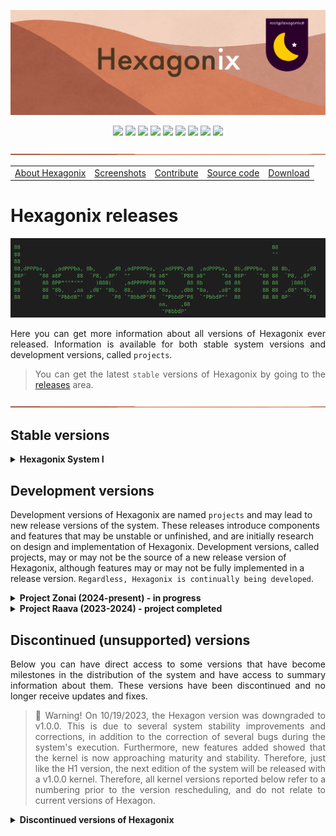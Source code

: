 <!-- Vamos adicionar o logotipo do sistema -->

<p align="center">
<img src="https://github.com/hexagonix/Doc/blob/main/Img/banner.png">
</p>

<div align="center">

![](https://img.shields.io/github/license/hexagonix/hexagonix.svg)
![](https://img.shields.io/github/stars/hexagonix/hexagonix.svg)
![](https://img.shields.io/github/issues/hexagonix/hexagonix.svg)
![](https://img.shields.io/github/issues-closed/hexagonix/hexagonix.svg)
![](https://img.shields.io/github/issues-pr/hexagonix/hexagonix.svg)
![](https://img.shields.io/github/issues-pr-closed/hexagonix/hexagonix.svg)
![](https://img.shields.io/github/downloads/hexagonix/hexagonix/total.svg)
![](https://img.shields.io/github/release/hexagonix/hexagonix.svg)
[![](https://img.shields.io/twitter/follow/hexagonixOS.svg?style=social&label=Follow%20%40HexagonixOS)](https://twitter.com/hexagonixOS)

</div>

<!-- Vai funcionar como <hr> -->

<img src="https://github.com/hexagonix/Doc/blob/main/Img/hr.png" width="100%" height="2px" />

<table align="center">
<tr>
<td><a href="https://github.com/hexagonix/Doc/blob/main/Hexagonix/Hexagonix.en.md">About Hexagonix</a></td>
<td><a href="https://github.com/hexagonix/Doc/blob/main/Hexagonix/Hexagonix.en.md#-screenshots">Screenshots</a></td>
<td><a href="https://github.com/hexagonix/Doc/blob/main/Hexagonix/Hexagonix.pt.md#contribuir-e-reportar-erros">Contribute</a></td>
<td><a href="https://github.com/hexagonix/src">Source code</a></td>
<td><a href="https://github.com/hexagonix/Doc/blob/main/Hexagonix/README.pt.md">Download</a></td>
</tr>
</table>

# Hexagonix releases

<div align="center">

<img src="https://github.com/hexagonix/Doc/blob/main/Img/HexagonixSourceHeader.png">

</div>

<div align="justify">

Here you can get more information about all versions of Hexagonix ever released. Information is available for both stable system versions and development versions, called `projects`.

> You can get the latest `stable` versions of Hexagonix by going to the [releases](https://github.com/hexagonix/hexagonix/releases) area.

</div>

<!-- Vai funcionar como <hr> -->

<img src="https://github.com/hexagonix/Doc/blob/main/Img/hr.png" width="100%" height="2px" />

## Stable versions

<details title="Hexagonix System I" align='left'>
<br>
<summary align='left'><strong>Hexagonix System I</strong></summary>

<div align="justify">

> :construction: Warning! On 10/19/2023, the Hexagon version was changed to v1.0.0. This is due to several system stability improvements and fixes, in addition to the correction of several bugs during the system's execution. Thus, like older discontinued versions, Hexagonix System I was released with a v1.0.0 kernel.

Hexagonix System I is the most stable and feature-rich version released to date. Several improvements were made to ensure stability, security and lower resource usage. Below, more technical information about this version of the system.

Changelog and technical information for this version:

**Release date**: 06/05/2024<br>
**Version buildId**: 36a232aa-d2d2-4e78-99d8-f8df3c96b0d6<br>
**Commit**: [6809c99](https://github.com/hexagonix/hexagonix/commit/6809c99865610087f6f786641cbfa5e663cd4f02)

- **Saturno** v1.9.0:
  - Saturno MBR v1.2.0:
    - Corrections of various errors;
    - Comments and source code completely in English, facilitating collaboration.
  - Comments and source code completely in English, facilitating collaboration.
- **HBoot** v0.11.0:
  - Corrections of various errors;
  - Improvements in hardware detection;
  - Messages, logs, comments and source code completely in English, facilitating collaboration.
- **Hexagon Kernel** v1.0.0:
  - Various stability and performance refinements;
  - Lower resource consumption;
  - Improved error management;
  - General bug fixes;
  - New system calls;
  - Standardization of system calls, using UNIX Version 7 as a reference;
  - Messages, logs, comments and source code completely in English, facilitating collaboration.
- **UnixUtils** and **CoreUtils** v9.0:
  - New `mv` utility, used to rename files on the volume;
  - Improved error handling;
  - Lower resource consumption;
  - Correction of several bugs;
  - Improvements in user messages, including spelling and formatting corrections;
  - Messages, logs, comments and source code completely in English, facilitating collaboration.
- **Andromeda Apps (Hexagonix-Andromeda environment)**:
  - Update of development libraries;
  - Corrections of various errors;
  - Improvements in resource consumption;
  - `poweroff` utility renamed to `power`.
  - Messages, logs, comments and source code completely in English, facilitating collaboration.
- **libasm** v2.2.1:
  - Standardization of all development libraries;
  - Standardization of system calls, using UNIX Version 7 and Hexagon v1.0.0 as references;
  - Improvements in comments, making the code better understood;
  - Improvements to the libasm example utilities (tapp.asm and gapp.asm);
  - Comments and source code completely in English, facilitating collaboration.
- **fasm (flat assembler)** v1.73.32:
  - Standardization of the code responsible for compatibility with Hexagonix;
  - Update of the code responsible for compatibility with Hexagonix to use the latest libraries;
  - Improvements to the base version of fasm v1.73.32;
  - Comments and source code of Hexagonix-dependent code translated into English, facilitating collaboration.
- **Scripts** (Hexagonix build tools):
  - Correction of several errors;
  - Improvements in user messages, including spelling and formatting corrections;
  - New virtualized system execution options;
  - Compatibility of the `hx` utility with the latest versions of `qemu`;
  - Start of build compatibility on BSD systems;
  - Compatibility with BSD systems to run Hexagonix in a virtualized environment (qemu);
  - Improvements in the code formatting module;
  - Improvements in Unix and Andromeda utility construction modules (Hexagonix-Andromeda);
  - Improvements in the system construction log;
  - Improvements to the build configuration module (`configure.sh`);
  - Refactoring of the hx utility to reuse code and remove duplicate code;
  - New parameters and functions available in the hx utility:
    - "--flags": displays information about the build parameters sent to the assembler.
  - Comments and source code of Hexagonix-dependent code translated into English, facilitating collaboration.
- **Documentation**:
  - Update of system documentation in the repository available on GitHub;
  - Refinements in Portuguese texts and English translations;
  - Copyright corrections and contact and development information;
  - Update of system call tables;
  - Update of Unix and Andromeda utilities.

</div>

<img src="https://github.com/hexagonix/Doc/blob/main/Img/hr.png" width="100%" height="2px" />

</details>

## Development versions

Development versions of Hexagonix are named `projects` and may lead to new release versions of the system. These releases introduce components and features that may be unstable or unfinished, and are initially research on design and implementation of Hexagonix. Development versions, called projects, may or may not be the source of a new release version of Hexagonix, although features may or may not be fully implemented in a release version. `Regardless, Hexagonix is ​​continually being developed`.

<details title="Zonai Project" align='left'>
<br>
<summary align='left'><strong>Project Zonai (2024-present) - in progress</strong></summary>

<div align="justify">

> The `Zonai` project starts with the code base of the **System I** version of Hexagonix, after the official release of the version.

The Zonai project is a fork of Hexagonix System I (CURRENT branch), which aims to develop the next stable release of the system, the System II version (no defined release schedule - the release may not occur in 2024). More information about the project soon.

</div>

</details>

<details title="Project Raava" align='left'>
<br>
<summary align='left'><strong>Project Raava (2023-2024) - project completed</strong></summary>

<div align="justify">

> The Project Raava was completed, giving rise to the **Hexagonix System I**.

Project Raava is a fork of Hexagonix H2 Release 2 (CURRENT branch), which aims to develop the next stable release of the system, version H3 (no release schedule defined - the release may not occur in 2023). For this, the system starts from:

- Hexagon based in early v1.3.6 (version 1.3 revision 6);
- Base of Hexagonix H2 Release 2 (H2R2): H2-CURRENT+290320231532;
- Hexagon v1.3.7 (version 1.3 revision 7) - 05/20/2023;

</div>

</details>

## Discontinued (unsupported) versions

<div align="justify">

Below you can have direct access to some versions that have become milestones in the distribution of the system and have access to summary information about them. These versions have been discontinued and no longer receive updates and fixes.

> :construction: Warning! On 10/19/2023, the Hexagon version was downgraded to v1.0.0. This is due to several system stability improvements and corrections, in addition to the correction of several bugs during the system's execution. Furthermore, new features added showed that the kernel is now approaching maturity and stability. Therefore, just like the H1 version, the next edition of the system will be released with a v1.0.0 kernel. Therefore, all kernel versions reported below refer to a numbering prior to the version rescheduling, and do not relate to current versions of Hexagon.

</div>

<details title="Discontinued versions of Hexagonix" align='left'>
<br>
<summary align='left'><strong>Discontinued versions of Hexagonix</strong></summary>

<div align="justify">

<details title="Hexagonix H1" align='left'>
<br>
<summary align='left'><strong>Hexagonix H1</strong></summary>

<div align="justify">

This is the first extensively tested and marked stable version of the system. Hexagonix H1 is also the basis of Andromeda H1. Many improvements have been made since previous versions of the system, which used series of numbers to identify versions. Version 1.2-beta, in the previous numbering, was improved and served as the basis for the development of the most stable version to date, the H1 version, the public release of the system. You can get that release [here](https://github.com/hexagonix/hexagonix/releases/tag/H1). This version will continue to be improved and changes will be made available continuously.
  
</div>

<details title="Hexagonix H1 R1 (Caladan)" align='left'>
<br>
<summary align='left'>Hexagonix H1 R1 (Caladan)</summary>

<div align="justify">

Hexagonix H1 R1 (codenamed Caladan) is the first patch pack for the H1 version of Hexagonix. Many improvements have been made to various Hexagonix Unix utilities, as well as enhancements and fixes have been made to the Andromeda userland. Hexagon has been updated to version 9.3, with many bug fixes, stability improvements, increased performance and smaller memory footprint, as well as fixed support for PS/2 mice (and USB via PS/2 emulation) and other devices. Go to the [releases](https://github.com/hexagonix/hexagonix/releases) area and look for version H1 R1.

</div>

</details>

<details title="Hexagonix H1 R2 (Caladan)" align='left'>
<br>
<summary align='left'>Hexagonix H1 R2 (Caladan)</summary>

<div align="justify">

Second update package for Hexagonix/Andromeda version H1, which includes:

- Kernel Hexagon v9.4A;
- Improvements in several Hexagonix utilities;
- Improvements in various Andromeda utilities;

Several runtime failures have been identified in various Andromeda utilities that have been fixed in this release. Updates were also added to Hexagon, decreasing memory pressure and targeting errors identified during system execution. The system manuals have also been updated, as well as the naming used in a number of utilities. From now on, the next H1 version update will focus on improvements and adding new features. Go to the [releases](https://github.com/hexagonix/hexagonix/releases) area and look for the H1 R2 version.

</div>

</details>

<details title="Hexagonix H1 R3 (Duna)" align='left'>
<br>
<summary align='left'>Hexagonix H1 R3 (Duna)</summary>

<div align="justify">

Final release of the H1 version of the system. This is the release analogous to a 1.0 version of the software. To this end, the internal version numbers of several system components have been changed to celebrate this milestone. Hexagon now identifies itself as in version 1.0, as well as other components. The version has been extensively tested and is stable. The H1 R3 release includes:

- Kernel Hexagon v1.0;
- General fixes in various Hexagonix and Andromeda utilities;
- Improvements in the system libraries;
- Stability fixes in various utilities;
- Improvements in Andromeda Settings;

Go to the [releases](https://github.com/hexagonix/hexagonix/releases) area and look for version H1 R3.

</div>

</details>

<details title="Hexagonix H1 R4 (Vega)" align='left'>
<br>
<summary align='left'>Hexagonix H1 R4 (Vega)</summary>

<div align="justify">

System-wide bug fixes and improvements.

- General fixes in various Hexagonix and Andromeda utilities;
- Improvements in the system libraries;
- Stability fixes in various utilities;
- Improvements in Andromeda Settings;

</div>

</details>

<details title="Hexagonix H1 R5 (Orion)" align='left'>
<br>
<summary align='left'>Hexagonix H1 R5 (Orion)</summary>

<div align="justify">

This system update fixes several bugs in the system, including issues encountered when booting on physical machines and in virtualized environments on HBoot and Hexagon.

- Kernel Hexagon v1.1;
- General fixes in various Hexagonix and Andromeda utilities;
- Improvements in the system libraries;
- Stability fixes in various utilities;
- Improvements in Andromeda Settings;

</div>

</details>

<!-- Vai funcionar como <hr> -->

<img src="https://github.com/hexagonix/Doc/blob/main/Img/hr.png" width="100%" height="2px" />

</details>

<details title="Hexagonix H2" align='left'>
<br>
<summary align='left'><strong>Hexagonix H2</strong></summary>

<details title="Hexagonix H2 (development versions)" align='left'>
<br>
<summary align='left'>Hexagonix H2 (development versions)</summary>

<details title="Hexagonix H2-dev.beta1" align='left'>
<br>
<summary align='left'>Hexagonix H2-dev.beta1</summary>

<div align="justify">

The development version, H2 (codenamed Vita Nova), is the next version of Hexagonix. So far, the changes and improvements over the Hexagonix H1-R6 are:

- Kernel Hexagon v1.1.2;
- Fusion of the Hexagonix and Andromeda distributions into a single distribution;
- Removal of file extension for system binaries;
- Adding license terms to the system image;
- Improvements in Unix utilities and Hexagonix-Andromeda apps (old Andromeda applications);
- Hexagon Boot v0.3 (incompatible with H1 version).

</div>

</details>

<details title="Hexagonix H2-dev.beta4" align='left'>
<br>
<summary align='left'>Hexagonix H2-dev.beta4</summary>

<div align="justify">

- Deep change in the Unix atop utility;
- Renamed atop to htop;
- Improvements in the logind daemon;
- Font hint renamed to Avatar;
- Removal of Unix.sh file from libasm;
- Constants from Unix.s moved to Unix man utility.

</div>

</details>

<details title="Hexagonix H2-dev.beta5" align='left'>
<br>
<summary align='left'>Hexagonix H2-dev.beta5</summary>

<div align="justify">

- Hexagon emergency fix (v1.1.7) due to memory leak issues when requesting device restart (affects versions H2-dev.beta1 to H2-dev.beta4);
- init v2.0, with support to run multiple services in list.
- Disabling "modern" login mode in logind. The default login interface follows that seen on Unix-like systems (FreeBSD as a major inspiration);
- General improvements to the following Unix utilities:
  - [x] login;
  - [x] energia;
  - [x] htop;
  - [X] man;
  - [x] su;
  - [x] top;
  - [x] uname;
- Tests run to verify proper system operation (no new issues found).

</div>

</details>

<details title="Hexagonix H2-dev.beta6" align='left'>
<br>
<summary align='left'>Hexagonix H2-dev.beta6</summary>

<div align="justify">

The H2-dev.beta6 version came to standardize a number of Hexagonix services, as well as enforce compliance in system fonts and comments. Most of the changes in this version are not visible to the user, but they are important to guarantee the stability of the system. See the most important changes:

* Improvements in the messages of the system utilities, especially in error messages;
* Fixes in the following system utilities:
  - [x] DOSsh;
  - [x] init;
  - [x] su;
  - [x] login;
* A definition error in su could lead to the utility crashing or not working, since it would try to load the default shell (sh) with the name sh.app;
* Complete removal of references to Andromeda, since the distribution was merged into Hexagonix (see Hexagonix H2-dev.beta1). Removal took place at:
  - Name of functions;
  - Name of variables and constants;
  - Comments;
* Improved manual pages for all utilities;
* Improved Hexagon online documentation;
* Changed the version name from "Vita Nova" to "VitaNova", preventing issues when checking the hostname generated during system build;
* Changed the formatting of the init services declaration.

- [x] Release date: 28/11/2022 (dd/mm/yyyy)

</div>

</details>

<details title="Hexagonix H2-dev.beta7" align='left'>
<br>
<summary align='left'>Hexagonix H2-dev.beta7</summary>

<div align="justify">

Translation of messages from Unix utilities into English.

- [x] Release date: 30/11/2022 (dd/mm/yyyy)

</div>

</details>

<details title="Hexagonix H2-dev.beta8" align='left'>
<br>
<summary align='left'>Hexagonix H2-dev.beta8</summary>

<div align="justify">

* Messages from Andromeda-Hexagonix utilities and HBoot translated into English;
* Hexagon messages translated into English;

> It is worth noting that the names of functions, as well as comments in files that make up the system, will remain in Portuguese at this time.

- [x] Release date: 04/12/2022 (dd/mm/yyyy)

</div>

</details>

<!-- Vai funcionar como <hr> -->

<img src="https://github.com/hexagonix/Doc/blob/main/Img/hr.png" width="100%" height="2px" />

</details>

<details title="Hexagonix H2 Release 1" align='left'>
<br>
<summary align='left'>Hexagonix H2 Release 1</summary>

Consolidation of development versions, with:

- Hexagon kernel v1.2.5;
- HBoot v0.4 (incompatible with Hexagonix H1 to H1-R6);
- Fusion of Hexagonix and Andromeda distributions into a single distribution;
- File extension removal for system binaries;
- Addition of license terms in the system image;
- Improvements in Unix utilities and Hexagonix-Andromeda (old Andromeda applications);
- Deep change in the Unix atop utility;
- Renamed atop to htop;
- Improvements in the logind daemon;
- Font hint renamed to Avatar;
- Utility init v2.0, with support to run multiple services in list.
- Disabling "modern" login mode in logind. The default login interface follows that seen on Unix-like systems (FreeBSD as a major inspiration);
- General improvements to the following Unix utilities:
  - [x] login;
  - [x] energia;
  - [x] htop;
  - [x] man;
  - [x] su;
  - [x] top;
  - [x] uname;
- Improvements in the messages of the system utilities, especially in error messages;
- Fixes in the following system utilities:
  - [x] DOSsh;
  - [x] init;
  - [x] su;
  - [x] login;
- A definition error in su could lead to the utility crashing or not working, since it would try to load the default shell (sh) with the name sh.app;
- Complete removal of references to Andromeda, since the distribution was merged into Hexagonix (see Hexagonix H2-dev.beta1). Removal took place at:
  - Name of functions;
  - Name of variables and constants;
  - Comments;
- Improved manual pages for all utilities;
- Improved Hexagon online documentation;
- Changed the version name from "Vita Nova" to "VitaNova", preventing problems when checking the hostname generated during system construction;
- Change in the formatting of the init services declaration;
- Translation of messages from Unix utilities into English;
- Messages from Andromeda-Hexagonix and HBoot utilities translated into English;
- Hexagon messages translated into English.

- [x] Release date: 12/12/2022 (dd/mm/yyyy)

</details>

<details title="Hexagonix H2 Release 2" align='left'>
<br>
<summary align='left'>Hexagonix H2 Release 2</summary>

- Hexagon kernel v1.3.2;
- HBoot v0.7.1;
- Improvements in Unix utilities and Hexagonix-Andromeda applications;
- Improvements in the logind daemon;
- New first use experience (OOBE - Out of Box Experience);
- Avatar font renamed to Aurora;
- Improvements in the messages of the system utilities, especially in error messages;
- Improved manual pages for all utilities;
- Improved Hexagon online documentation, including system calls;
- Version name change from "VitaNova" to "Darwin";
- Change in the formatting of the init services declaration;
- Translation of messages from Unix utilities to English completed;
- Improvements in the settings utility (Config);
- Assembly development libraries version 0.10.1;

- [x] Release date: 28/02/2023 (dd/mm/yyyy)

</details>

<!-- Vai funcionar como <hr> -->

<img src="https://github.com/hexagonix/Doc/blob/main/Img/hr.png" width="100%" height="2px" />

</details>

</details>
